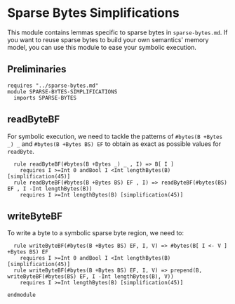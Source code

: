 # Sparse Bytes Simplifications

This module contains lemmas specific to sparse bytes in `sparse-bytes.md`. If you want to reuse sparse bytes to build your own semantics' memory model, you can use this module to ease your symbolic execution.

## Preliminaries

```k
requires "../sparse-bytes.md"
module SPARSE-BYTES-SIMPLIFICATIONS
  imports SPARSE-BYTES
```

## readByteBF

For symbolic execution, we need to tackle the patterns of `#bytes(B +Bytes _) _` and `#bytes(B +Bytes BS) EF` to obtain as exact as possible values for `readByte`.

```k
  rule readByteBF(#bytes(B +Bytes _) _ , I) => B[ I ] 
    requires I >=Int 0 andBool I <Int lengthBytes(B) [simplification(45)]
  rule readByteBF(#bytes(B +Bytes BS) EF , I) => readByteBF(#bytes(BS) EF , I -Int lengthBytes(B)) 
    requires I >=Int lengthBytes(B) [simplification(45)]
```


## writeByteBF

To write a byte to a symbolic sparse byte region, we need to:

```k
  rule writeByteBF(#bytes(B +Bytes BS) EF, I, V) => #bytes(B[ I <- V ] +Bytes BS) EF 
    requires I >=Int 0 andBool I <Int lengthBytes(B) [simplification(45)]
  rule writeByteBF(#bytes(B +Bytes BS) EF, I, V) => prepend(B, writeByteBF(#bytes(BS) EF, I -Int lengthBytes(B), V))
    requires I >=Int lengthBytes(B) [simplification(45)]
```

```k
endmodule
```

